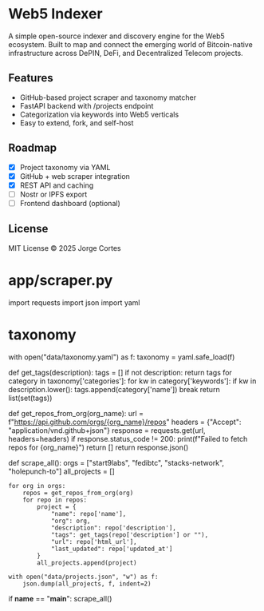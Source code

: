 # Web5 Indexer

A simple open-source indexer and discovery engine for the Web5 ecosystem. Built to map and connect the emerging world of Bitcoin-native infrastructure across DePIN, DeFi, and Decentralized Telecom projects.

## Features
- GitHub-based project scraper and taxonomy matcher
- FastAPI backend with /projects endpoint
- Categorization via keywords into Web5 verticals
- Easy to extend, fork, and self-host

## Roadmap
- [x] Project taxonomy via YAML
- [x] GitHub + web scraper integration
- [x] REST API and caching
- [ ] Nostr or IPFS export
- [ ] Frontend dashboard (optional)

## License
MIT License © 2025 Jorge Cortes

# app/scraper.py
import requests
import json
import yaml

# taxonomy
with open("data/taxonomy.yaml") as f:
    taxonomy = yaml.safe_load(f)

def get_tags(description):
    tags = []
    if not description:
        return tags
    for category in taxonomy['categories']:
        for kw in category['keywords']:
            if kw in description.lower():
                tags.append(category['name'])
                break
    return list(set(tags))

def get_repos_from_org(org_name):
    url = f"https://api.github.com/orgs/{org_name}/repos"
    headers = {"Accept": "application/vnd.github+json"}
    response = requests.get(url, headers=headers)
    if response.status_code != 200:
        print(f"Failed to fetch repos for {org_name}")
        return []
    return response.json()

def scrape_all():
    orgs = ["start9labs", "fedibtc", "stacks-network", "holepunch-to"]
    all_projects = []

    for org in orgs:
        repos = get_repos_from_org(org)
        for repo in repos:
            project = {
                "name": repo['name'],
                "org": org,
                "description": repo['description'],
                "tags": get_tags(repo['description'] or ""),
                "url": repo['html_url'],
                "last_updated": repo['updated_at']
            }
            all_projects.append(project)

    with open("data/projects.json", "w") as f:
        json.dump(all_projects, f, indent=2)

if __name__ == "__main__":
    scrape_all()
